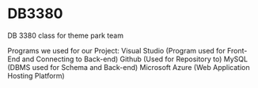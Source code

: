 # DB3380
DB 3380 class for theme park team

Programs we used for our Project:
Visual Studio (Program used for Front-End and Connecting to Back-end)
Github (Used for Repository to)
MySQL (DBMS used for Schema and Back-end)
Microsoft Azure (Web Application Hosting Platform)